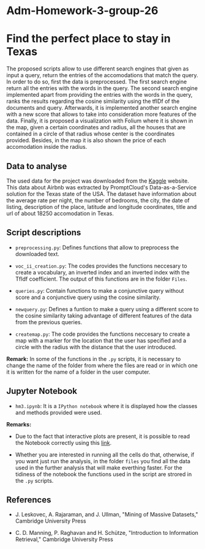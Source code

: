 # Adm-Homework-3-group-26

# Find the perfect place to stay in Texas

The proposed scripts allow to use different search engines that given as input a query, return the entries of the accomodations that match the query. In order to do so, first the data is preprocessed. The first search engine return all the entries with the words in the query. The second search engine implemented apart from providing the entries with the words in the query, ranks the results regarding the cosine similarity using the tfIDf of the documents and query.  Afterwards, it is implemented another search engine with a new score that allows to take into consideration more features of the data. Finally, it is proposed a visualization with Folium where it is shown in the map, given a certain coordinates and radius, all the houses that are contained in a circle of that radius whose center is the coordinates provided. Besides, in the map it is also shown the price of each accomodation inside the radius.

## Data to analyse

The used data for the project was downloaded from the [Kaggle](https://www.kaggle.com/PromptCloudHQ/airbnb-property-data-from-texas) website. This data about Airbnb was extracted by PromptCloud's Data-as-a-Service solution for the Texas state of the USA. The dataset have information about the average rate per night, the number of bedrooms, the city, the date of listing, description of the place, latitude and longitude coordinates, title and url of about 18250 accomodation in Texas.



## Script descriptions

* `preprocessing.py`: Defines functions that allow to preprocess the downloaded text.

* `voc_ii_creation.py`: The codes provides the functions neccesary to create a vocabulary, an inverted index and an inverted index with the TfIdf coefficient. The output of this functions are in the folder `Files`.

* `queries.py`: Contain functions to make a conjunctive query without score and a conjunctive query using the cosine similarity.

* `newquery.py`: Defines a funtion to make a query using a different score to the cosine similarity taking advantage of different features of the data from the previous queries.

* `createmap.py`:  The code provides the functions neccesary to create a map with a marker for the location that the user has specified and a circle with the radius with the distance that  the user introduced.


**Remark:** In some of the functions in the `.py` scripts, it is necessary to change the name of the folder from where the files are read or in which one it is written for the name of a folder in the user computer.

## Jupyter Notebook

* `hm3.ipynb`: It is a `IPython notebook` where it is displayed how the classes and methods provided were used. 

**Remarks:**
 
 * Due to the fact that interactive plots are present, it is possible to read the Notebook correctly using this [link](http://nbviewer.jupyter.org/github/Ilaria27/Adm-Homework-3-group-26/blob/master/Homework_3.ipynb).
 
 * Whether you are interested in running all the cells do that, otherwise, if you want just run the analysis, in the folder `files` you find all the data used in the further analysis that will make everthing faster. For the tidiness of the notebook the functions used in the script are strored in the `.py` scripts.

## References

* J. Leskovec, A. Rajaraman, and J. Ullman, "Mining of Massive Datasets," Cambridge University Press 

* C. D. Manning, P. Raghavan and H. Schütze, "Introduction to Information Retrieval," Cambridge University Press

